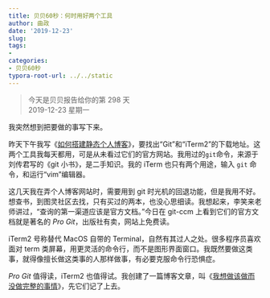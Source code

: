 ```yaml
---
title: 贝贝60秒：何时用好两个工具
author: 曲政
date: '2019-12-23'
slug: 
tags:
- 
categories:
- 贝贝60秒
typora-root-url: ../../static
---
```

> 今天是贝贝报告给你的第 298 天   
> 2019-12-23 星期一 

我突然想到把要做的事写下来。

昨天下午我写《[如何搭建静态个人博客](/cn/2019/12/how-to-build-static-blog/)》，要找出“Git”和“iTerm2”的下载地址。这两个工具我每天都用，可是从未看过它们的官方网站。我用过的`git`命令，来源于刘传君写的《git 小书》，是二手知识。我的 iTerm 也只有两个用途，输入 `git` 命令，和运行“vim”编辑器。

这几天我在弄个人博客网站时，需要用到 git 时光机的回退功能，但是我用不好。想查书，到图灵社区去找，只有买过的两本，也没心思细读。我想起来，李笑来老师讲过，“查询的第一渠道应该是官方文档。”今日在 git-ccm 上看到它们的官方文档就是著名的 *Pro Git*，出版社有卖，网站上免费读。

iTerm2 号称替代 MacOS 自带的 Terminal，自然有其过人之处。很多程序员喜欢面对 term 类屏幕，用更灵活的命令行，而不是图形界面窗口。我既然要做这类事，就得像擅长做这类事的人那样做事，有必要克服命令行恐惧症。

 *Pro Git* 值得读，iTerm2 也值得试。我创建了一篇博客文章，叫《[我想做该做而没做完整的事情](/cn/2019/12/want-to-do-and-should-be-done/)》，先它们记了上去。